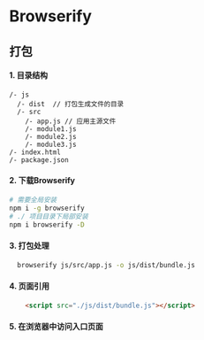 # Browserify

## 打包
#### 1. 目录结构
```
/- js
  /- dist  // 打包生成文件的目录
  /- src
    /- app.js // 应用主源文件
    /- module1.js
    /- module2.js
    /- module3.js
/- index.html
/- package.json
```
#### 2. 下载Browserify
```bash
# 需要全局安装
npm i -g browserify  
# ./ 项目目录下局部安装
npm i browserify -D
```

#### 3. 打包处理
```sh
  browserify js/src/app.js -o js/dist/bundle.js
```

#### 4. 页面引用
```html
    <script src="./js/dist/bundle.js"></script>
```

#### 5. 在浏览器中访问入口页面